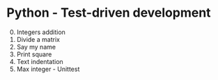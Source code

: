 # Python - Test-driven development

0. Integers addition
1. Divide a matrix
2. Say my name
3. Print square
4. Text indentation
5. Max integer - Unittest